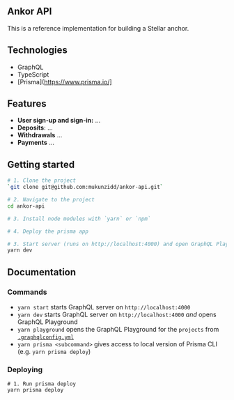 ## Ankor API

This is a reference implementation for building a Stellar anchor.

## Technologies

- GraphQL
- TypeScript
- [Prisma](https://www.prisma.io/]

## Features

- **User sign-up and sign-in:** ...
- **Deposits**: ...
- **Withdrawals** ...
- **Payments** ...

## Getting started

```sh
# 1. Clone the project
`git clone git@github.com:mukunzidd/ankor-api.git`

# 2. Navigate to the project
cd ankor-api

# 3. Install node modules with `yarn` or `npm`

# 4. Deploy the prisma app

# 3. Start server (runs on http://localhost:4000) and open GraphQL Playground
yarn dev
```

## Documentation

### Commands

* `yarn start` starts GraphQL server on `http://localhost:4000`
* `yarn dev` starts GraphQL server on `http://localhost:4000` _and_ opens GraphQL Playground
* `yarn playground` opens the GraphQL Playground for the `projects` from [`.graphqlconfig.yml`](./.graphqlconfig.yml)
* `yarn prisma <subcommand>` gives access to local version of Prisma CLI (e.g. `yarn prisma deploy`)

### Deploying

```
# 1. Run prisma deploy
yarn prisma deploy
```
